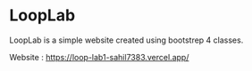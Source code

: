 # LoopLab
LoopLab is a simple website created using bootstrep 4 classes.

Website : https://loop-lab1-sahil7383.vercel.app/

